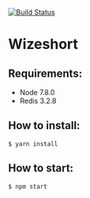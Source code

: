 [![Build Status](https://travis-ci.com/matheussampaio/wizeline.svg?token=UHNQ55JwxG6NFxm7Qq5r&branch=master)](https://travis-ci.com/matheussampaio/wizeline)

Wizeshort
=========

## Requirements:

- Node 7.8.0
- Redis 3.2.8

## How to install:

```
$ yarn install
```

## How to start:

```
$ npm start
```
